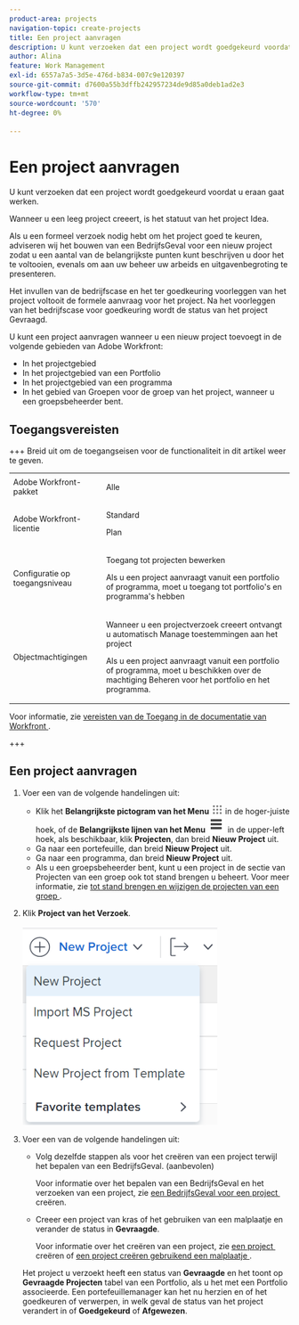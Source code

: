 ```yaml
---
product-area: projects
navigation-topic: create-projects
title: Een project aanvragen
description: U kunt verzoeken dat een project wordt goedgekeurd voordat u eraan gaat werken. Wij adviseren het bouwen van een BedrijfsGeval voor een nieuw project zodat u enkele belangrijkste punten kunt schetsen u door het te voltooien wilt bereiken, en aan uw managementteam uw arbeids en uitgavenbegroting presenteren. Het invullen van de bedrijfscase en het ter goedkeuring voorleggen van het project voltooit de formele aanvraag voor het project. Na het voorleggen van het bedrijfscase voor goedkeuring wordt de status van het project Gevraagd.
author: Alina
feature: Work Management
exl-id: 6557a7a5-3d5e-476d-b834-007c9e120397
source-git-commit: d7600a55b3dffb242957234de9d85a0deb1ad2e3
workflow-type: tm+mt
source-wordcount: '570'
ht-degree: 0%

---
```


# Een project aanvragen

<!--Audited: April 2024-->

U kunt verzoeken dat een project wordt goedgekeurd voordat u eraan gaat werken.

Wanneer u een leeg project creeert, is het statuut van het project Idea.

Als u een formeel verzoek nodig hebt om het project goed te keuren, adviseren wij het bouwen van een BedrijfsGeval voor een nieuw project zodat u een aantal van de belangrijkste punten kunt beschrijven u door het te voltooien, evenals om aan uw beheer uw arbeids en uitgavenbegroting te presenteren.

Het invullen van de bedrijfscase en het ter goedkeuring voorleggen van het project voltooit de formele aanvraag voor het project. Na het voorleggen van het bedrijfscase voor goedkeuring wordt de status van het project Gevraagd.

U kunt een project aanvragen wanneer u een nieuw project toevoegt in de volgende gebieden van Adobe Workfront:

* In het projectgebied
* In het projectgebied van een Portfolio
* In het projectgebied van een programma
* In het gebied van Groepen voor de groep van het project, wanneer u een groepsbeheerder bent.

## Toegangsvereisten

+++ Breid uit om de toegangseisen voor de functionaliteit in dit artikel weer te geven. 

<table style="table-layout:auto"> 
 <col> 
 <col> 
 <tbody> 
  <tr> 
   <td role="rowheader">Adobe Workfront-pakket</td> 
   <td> <p>Alle</p> </td> 
  </tr> 
  <tr> 
   <td role="rowheader"> <p role="rowheader">Adobe Workfront-licentie</p> </td> 
   <td> <p>Standard</p>
   <p>Plan</p>
   </td> 
  </tr> 
  <tr> 
   <td role="rowheader">Configuratie op toegangsniveau</td> 
   <td> <p>Toegang tot projecten bewerken</p>
   <p>Als u een project aanvraagt vanuit een portfolio of programma, moet u toegang tot portfolio's en programma's hebben</p>
    </td> 
  </tr> 
  <tr> 
   <td role="rowheader">Objectmachtigingen</td> 
   <td> <p>Wanneer u een projectverzoek creeert ontvangt u automatisch Manage toestemmingen aan het project </p> 
   <p>Als u een project aanvraagt vanuit een portfolio of programma, moet u beschikken over de machtiging Beheren voor het portfolio en het programma.</p>
   </td> 
  </tr> 
 </tbody> 
</table>

Voor informatie, zie [&#x200B; vereisten van de Toegang in de documentatie van Workfront &#x200B;](/help/quicksilver/administration-and-setup/add-users/access-levels-and-object-permissions/access-level-requirements-in-documentation.md).

+++

<!--Old:

<table style="table-layout:auto"> 
 <col> 
 <col> 
 <tbody> 
  <tr> 
   <td role="rowheader">Adobe Workfront plan</td> 
   <td> <p>Any</p> </td> 
  </tr> 
  <tr> 
   <td role="rowheader"> <p role="rowheader">Adobe Workfront license*</p> </td> 
   <td> <p>New: Standard </p>
   Or
   <p>Current: Plan </p>
   </td> 
  </tr> 
  <tr> 
   <td role="rowheader">Access level</td> 
   <td> <p>Edit access to Projects</p> </td> 
  </tr> 
  <tr> 
   <td role="rowheader">Object permissions</td> 
   <td> <p>When you create a project request you automatically receive Manage permissions to the project </p> </td> 
  </tr> 
 </tbody> 
</table>-->

## Een project aanvragen

1. Voer een van de volgende handelingen uit:

   * Klik het **Belangrijkste pictogram van het Menu** ![&#x200B; Belangrijkste &#x200B;](assets/main-menu-icon.png) in de hoger-juiste hoek, of de **Belangrijkste lijnen van het Menu** ![&#x200B; Belangrijkste Menu &#x200B;](assets/lines-main-menu.png) in de upper-left hoek, als beschikbaar, klik **Projecten**, dan breid **Nieuw Project** uit.
   * Ga naar een portefeuille, dan breid **Nieuw Project** uit.
   * Ga naar een programma, dan breid **Nieuw Project** uit.
   * Als u een groepsbeheerder bent, kunt u een project in de sectie van Projecten van een groep ook tot stand brengen u beheert. Voor meer informatie, zie [&#x200B; tot stand brengen en wijzigen de projecten van een groep &#x200B;](../../../administration-and-setup/manage-groups/work-with-group-objects/create-and-modify-a-groups-projects.md).

1. Klik **Project van het Verzoek**.

   ![&#x200B; Nieuwe projectdropdown &#x200B;](assets/new-project-dropdown-nwe-350x358.png)

1. Voer een van de volgende handelingen uit:

   * Volg dezelfde stappen als voor het creëren van een project terwijl het bepalen van een BedrijfsGeval. (aanbevolen)

     Voor informatie over het bepalen van een BedrijfsGeval en het verzoeken van een project, zie [&#x200B; een BedrijfsGeval voor een project &#x200B;](../../../manage-work/projects/define-a-business-case/create-business-case.md) creëren.

   * Creeer een project van kras of het gebruiken van een malplaatje en verander de status in **Gevraagde**.

     Voor informatie over het creëren van een project, zie [&#x200B; een project &#x200B;](../../../manage-work/projects/create-projects/create-project.md) creëren of [&#x200B; een project creëren gebruikend een malplaatje &#x200B;](../../../manage-work/projects/create-projects/create-project-from-template.md).

   Het project u verzoekt heeft een status van **Gevraagde** en het toont op **Gevraagde Projecten** tabel van een Portfolio, als u het met een Portfolio associeerde. Een portefeuillemanager kan het nu herzien en of het goedkeuren of verwerpen, in welk geval de status van het project verandert in of **Goedgekeurd** of **Afgewezen**.
